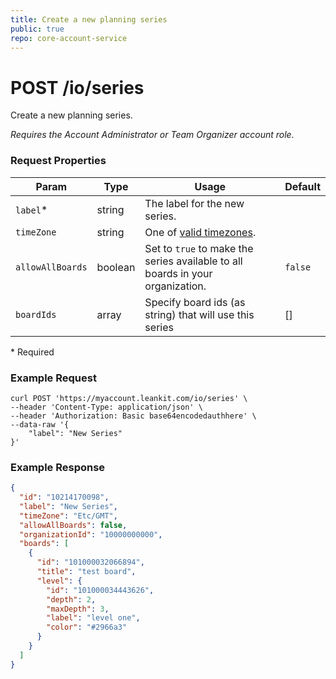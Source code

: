 ```yaml
---
title: Create a new planning series
public: true
repo: core-account-service
---
```

# POST /io/series
Create a new planning series.

_Requires the Account Administrator or Team Organizer account role._

### Request Properties
|Param|Type|Usage|Default|
|---|---|---|---|
|`label`*|string|The label for the new series.||
|`timeZone`|string|One of [valid timezones](/markdown/01-overview/time-zones.md).||
|`allowAllBoards`|boolean|Set to `true` to make the series available to all boards in your organization.|`false`|
|`boardIds`|array|Specify board ids (as string) that will use this series|[]|

\* Required<br />

### Example Request
```shell
curl POST 'https://myaccount.leankit.com/io/series' \
--header 'Content-Type: application/json' \
--header 'Authorization: Basic base64encodedauthhere' \
--data-raw '{
    "label": "New Series"
}'
```

### Example Response
```json
{
  "id": "10214170098",
  "label": "New Series",
  "timeZone": "Etc/GMT",
  "allowAllBoards": false,
  "organizationId": "10000000000",
  "boards": [
    {
      "id": "101000032066894",
      "title": "test board",
      "level": {
        "id": "101000034443626",
        "depth": 2,
        "maxDepth": 3,
        "label": "level one",
        "color": "#2966a3"
      }
    }
  ]
}
```
